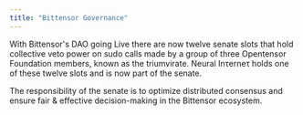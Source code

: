 ```yaml
---
title: "Bittensor Governance"
---
```


With Bittensor's DAO going Live there are now twelve senate slots that hold collective veto power on sudo calls made by a group of three Opentensor Foundation members, known as the triumvirate. Neural Inτerneτ holds one of these twelve slots and is now part of the senate.

The responsibility of the senate is to optimize distributed consensus and ensure fair & effective decision-making in the Bittensor ecosystem.
